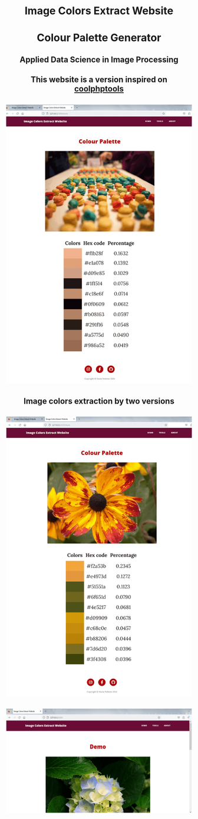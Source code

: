 
# <center> Image Colors Extract Website </center>

<h1 align="center">Colour Palette Generator</h1>
<h2 align="center">Applied Data Science in Image Processing </h2>
<h2 align="center">This website is a version inspired on 
<a href="http://www.coolphptools.com/color_extract#demo">coolphptools</a>
</h2>


<h2 align="center">
  <img src="ezgif_com-animated-gif-maker.gif" width="600" height="auto"
 />
</h2>

<h2 align="center">Image colors extraction by two versions </h2>

<h2 align="center">
  <img src="ezgif_com-animated-gif-maker02.gif" width="600" height="auto"
 />
</h2>

<h2 align="center">
  <img src="ezgif_com-animated-gif-maker03.gif" width="600" height="auto"
 />
</h2>